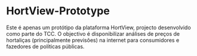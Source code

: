 # HortView-Prototype
Este é apenas um protótipo da plataforma HortView, projecto desenvolvido como parte do TCC. O objectivo é disponibilizar análises de preços de hortaliças (principalmente previsões) na internet para consumidores e fazedores de políticas públicas.
